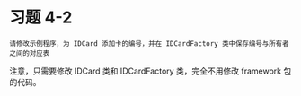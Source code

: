 # 习题 4-2
```text
请修改示例程序，为 IDCard 添加卡的编号，并在 IDCardFactory 类中保存编号与所有者之间的对应表
```

注意，只需要修改 IDCard 类和 IDCardFactory 类，完全不用修改 framework 包的代码。